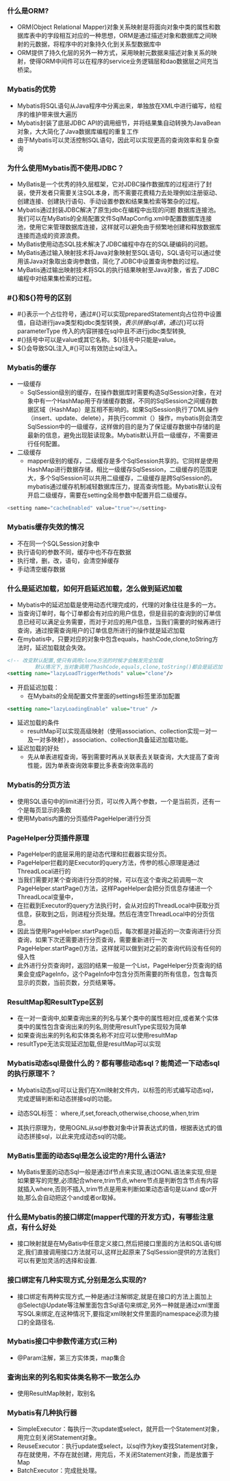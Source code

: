 ### 什么是ORM?
* ORM(Object Relational Mapper)对象关系映射是将面向对象中类的属性和数据库表中的字段相互对应的一种思想，ORM是通过描述对象和数据库之间映射的元数据，将程序中的对象持久化到关系型数据库中
* ORM提供了持久化层的另外一种方式，采用映射元数据来描述对象关系的映射，使得ORM中间件可以在程序的service业务逻辑层和dao数据层之间充当桥梁。

### Mybatis的优势
* Mybatis将SQL语句从Java程序中分离出来，单独放在XML中进行编写，给程序的维护带来很大遍历
* Mybatis封装了底层JDBC API的调用细节，并将结果集自动转换为JavaBean对象，大大简化了Java数据库编程的重复工作
* 由于Mybatis可以灵活控制SQL语句，因此可以实现更高的查询效率和复杂查询

### 为什么使用Mybatis而不使用JDBC？
* MyBatis是一个优秀的持久层框架，它对JDBC操作数据库的过程进行了封装，使开发者只需要关注SQL本身，而不需要花费精力去处理例如注册驱动、创建连接、创建执行语句、手动设置参数和结果集检索等繁杂的过程。
* Mybatis通过封装JDBC解决了原生jdbc在编程中出现的问题 数据库连接池。我们可以在MyBatis的全局配置文件SqlMapConfig.xml中配置数据库连接池，使用它来管理数据库连接，这样就可以避免由于频繁地创建和释放数据库连接而造成的资源浪费。
* MyBatis使用动态SQL技术解决了JDBC编程中存在的SQL硬编码的问题。
* MyBatis通过输入映射技术将Java对象映射至SQL语句，SQL语句可以通过使用该Java对象取出查询参数值，简化了JDBC中设置查询参数的过程。
* MyBatis通过输出映射技术将SQL的执行结果映射至Java对象，省去了JDBC编程中对结果集检索的过程。


### #{}和${}符号的区别
* #{}表示一个占位符号，通过#{}可以实现preparedStatement向占位符中设置值，自动进行java类型和jdbc类型转换，${}表示拼接sql串，通过${}可以将parameterType 传入的内容拼接在sql中且不进行jdbc类型转换,
* #{}括号中可以是value或其它名称。${}括号中只能是value。
* ${}会导致SQL注入,#{}可以有效防止sql注入。


### Mybatis的缓存
* 一级缓存
    * SqlSession级别的缓存，在操作数据库时需要构造SqlSession对象，在对象中有一个HashMap用于存储缓存数据，不同的SqlSession之间缓存数据区域（HashMap）是互相不影响的。如果SqlSession执行了DML操作（insert、update、delete），并执行commit（）操作，mybatis则会清空SqlSession中的一级缓存，这样做的目的是为了保证缓存数据中存储的是最新的信息，避免出现脏读现象。Mybatis默认开启一级缓存，不需要进行任何配置。
* 二级缓存
    *  mapper级别的缓存，二级缓存是多个SqlSession共享的。它同样是使用HashMap进行数据存储，相比一级缓存SqlSession，二级缓存的范围更大，多个SqlSession可以共用二级缓存，二级缓存是跨SqlSession的。mybatis通过缓存机制减轻数据库压力，提高查询性能。Mybatis默认没有开启二级缓存，需要在setting全局参数中配置开启二级缓存。
```java
<setting name="cacheEnabled" value="true"></setting>
```

### Mybatis缓存失效的情况
* 不在同一个SQLSession对象中
* 执行语句的参数不同，缓存中也不存在数据
* 执行增，删，改，语句，会清空掉缓存
* 手动清空缓存数据

### 什么是延迟加载，如何开启延迟加载，怎么做到延迟加载
* Mybatis中的延迟加载是使用动态代理完成的，代理的对象往往是多的一方。
* 当查询订单时，每个订单都会有对应的用户信息，但是目前的查询到的订单信息已经可以满足业务需要，而对于对应的用户信息，当我们需要的时候再进行查询，通过按需查询用户的订单信息所进行的操作就是延迟加载
* 在mybatis中，只要对应的对象中包含equals，hashCode,clone,toString方法时，延迟加载就会失效。
```xml
<!-- 改变默认配置,使只有调用clone方法的时候才会触发完全加载
         默认情况下,当对象调用了hashCode,equals,clone,toString()都会是延迟加载失效-->
<setting name="lazyLoadTriggerMethods" value="clone"/>
```

* 开启延迟加载：
    * 在Mybaits的全局配置文件里面的settings标签里添加配置
```xml
<setting name="lazyLoadingEnable" value="true" />
```
* 延迟加载的条件
    * resultMap可以实现高级映射（使用association、collection实现一对一及一对多映射），association、collection具备延迟加载功能。
* 延迟加载的好处
    * 先从单表进程查询，等到需要时再从关联表去关联查询，大大提高了查询性能，因为单表查询效率要比多表查询效率高的

### Mybatis的分页方法
* 使用SQL语句中的limit进行分页，可以传入两个参数，一个是当前页，还有一个是每页显示的条数
* 使用Mybatis内置的分页插件PageHelper进行分页

### PageHelper分页插件原理
* PageHelper的底层采用的是动态代理和拦截器实现分页。
* PageHelper拦截的是Executor的query方法，传参的核心原理是通过ThreadLocal进行的
* 当我们需要对某个查询进行分页的时候，可以在这个查询之前调用一次PageHelper.startPage()方法，这样PageHelper会把分页信息存储进一个ThreadLocal变量中，
* 在拦截到Executor的query方法执行时，会从对应的ThreadLocal中获取分页信息，获取到之后，则进程分页处理。然后在清空ThreadLocal中的分页信息。
* 因此当使用PageHelper.startPage()后，每次都是对最近的一次查询进行分页查询，如果下次还需要进行分页查询，需要重新进行一次PageHelper.startPage()方法，这样就可以做到对之前的查询代码没有任何的侵入性
* 此外进行分页查询时，返回的结果一般是一个List，PageHelper分页查询的结果会变成PageInfo，这个PageInfo中包含分页所需要的所有信息，包含每页显示的页数，当前页数，分页结果等。


### ResultMap和ResultType区别
* 在一对一查询中,如果查询出来的列名与某个类中的属性相对应,或者某个实体类中的属性包含查询出来的列名,则使用resultType实现较为简单
* 如果查询出来的列名和实体类名称不对应可以使用resultMap
* resultType无法实现延迟加载,但是resultMap可以实现


### Mybatis动态sql是做什么的？都有哪些动态sql？能简述一下动态sql的执行原理不？
* Mybatis动态sql可以让我们在Xml映射文件内，以标签的形式编写动态sql，完成逻辑判断和动态拼接sql的功能。

* 动态SQL标签：
where,if,set,foreach,otherwise,choose,when,trim

* 其执行原理为，使用OGNL从sql参数对象中计算表达式的值，根据表达式的值动态拼接sql，以此来完成动态sql的功能。

### MyBatis里面的动态Sql是怎么设定的?用什么语法?
* MyBatis里面的动态Sql一般是通过if节点来实现,通过OGNL语法来实现,但是如果要写的完整,必须配合where,trim节点,where节点是判断包含节点有内容就插入where,否则不插入,trim节点是用来判断如果动态语句是以and 或or开始,那么会自动把这个and或者or取掉。

### 什么是Mybatis的接口绑定(mapper代理的开发方式)，有哪些注意点，有什么好处
* 接口映射就是在MyBatis中任意定义接口,然后把接口里面的方法和SQL语句绑定,我们直接调用接口方法就可以,这样比起原来了SqlSession提供的方法我们可以有更加灵活的选择和设置.

### 接口绑定有几种实现方式,分别是怎么实现的?
* 接口绑定有两种实现方式,一种是通过注解绑定,就是在接口的方法上面加上@Select@Update等注解里面包含Sql语句来绑定,另外一种就是通过xml里面写SQL来绑定,在这种情况下,要指定xml映射文件里面的namespace必须为接口的全路径名.


### Mybatis接口中参数传递方式(三种)
* @Param注解，第三方实体类，map集合

### 查询出来的列名和实体类名称不一致怎么办
* 使用ResultMap映射，取别名


### Mybatis有几种执行器
* SimpleExecutor：每执行一次update或select，就开启一个Statement对象，用完立刻关闭Statement对象。
* ReuseExecutor：执行update或select，以sql作为key查找Statement对象，存在就使用，不存在就创建，用完后，不关闭Statement对象，而是放置于Map
* BatchExecutor：完成批处理。
